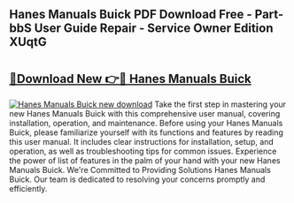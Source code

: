 ## Hanes Manuals Buick PDF Download Free - Part-bbS User Guide Repair - Service Owner Edition XUqtG

# <h2><a href="http://bc8346.oget.top/?id=Hanes+Manuals+Buick">🔗Download New 👉🔴 Hanes Manuals Buick</a></h2>

[![Hanes Manuals Buick new download](https://i.imgur.com/5g1atiW.png)](http://bc8346.oget.top/?id=Hanes+Manuals+Buick)
Take the first step in mastering your new Hanes Manuals Buick with this comprehensive user manual, covering installation, operation, and maintenance. Before using your Hanes Manuals Buick, please familiarize yourself with its functions and features by reading this user manual. It includes clear instructions for installation, setup, and operation, as well as troubleshooting tips for common issues. Experience the power of list of features in the palm of your hand with your new Hanes Manuals Buick. We're Committed to Providing Solutions Hanes Manuals Buick. Our team is dedicated to resolving your concerns promptly and efficiently.
